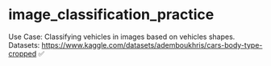 # image_classification_practice
Use Case: Classifying vehicles in images based on vehicles shapes.   Datasets:   https://www.kaggle.com/datasets/ademboukhris/cars-body-type-cropped ✅ 
